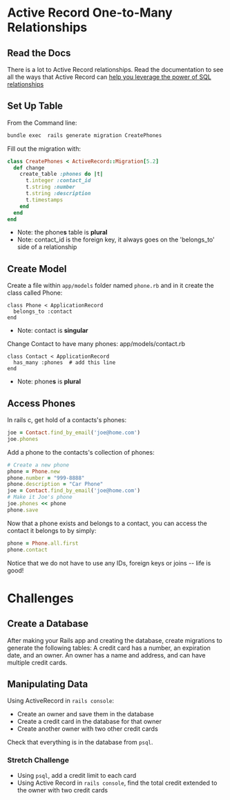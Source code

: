 # Active Record One-to-Many Relationships

## Read the Docs
There is a lot to Active Record relationships.  Read the documentation to see all the ways that Active Record can [help you leverage the power of SQL relationships](https://guides.rubyonrails.org/association_basics.html)

## Set Up Table

From the Command line:

```bash
bundle exec  rails generate migration CreatePhones
```

Fill out the migration with:

```ruby
class CreatePhones < ActiveRecord::Migration[5.2]
  def change
    create_table :phones do |t|
      t.integer :contact_id
      t.string :number
      t.string :description
      t.timestamps
    end
  end
end
```

* Note: the phone**s** table is **plural**
* Note: contact_id is the foreign key, it always goes on the 'belongs_to' side of a relationship

## Create Model

Create a file within `app/models` folder named `phone.rb` and in it create the class called Phone:
```
class Phone < ApplicationRecord
  belongs_to :contact
end
```

* Note: contact is **singular**

Change Contact to have many phones:
app/models/contact.rb
```
class Contact < ApplicationRecord
  has_many :phones  # add this line
end
```
* Note: phone**s** is **plural**

## Access Phones

In rails c, get hold of a contacts's phones:

```ruby
joe = Contact.find_by_email('joe@home.com')
joe.phones
```

Add a phone to the contacts's collection of phones:

```ruby
# Create a new phone
phone = Phone.new
phone.number = "999-8888"
phone.description = "Car Phone"
joe = Contact.find_by_email('joe@home.com')
# Make it Joe's phone
joe.phones << phone
phone.save
```

Now that a phone exists and belongs to a contact, you can access the contact it belongs to by simply:

```ruby
phone = Phone.all.first
phone.contact
```

Notice that we do not have to use any IDs, foreign keys or joins -- life is good!





# Challenges

## Create a Database

After making your Rails app and creating the database, create migrations to generate the following tables:
A credit card has a number, an expiration date, and an owner. An owner has a name and address, and can have multiple credit cards.

## Manipulating Data

Using ActiveRecord in `rails console`:

* Create an owner and save them in the database
* Create a credit card in the database for that owner
* Create another owner with two other credit cards

Check that everything is in the database from `psql`.

### Stretch Challenge

* Using `psql`, add a credit limit to each card
* Using Active Record in `rails console`, find the total credit extended to the owner with two credit cards
